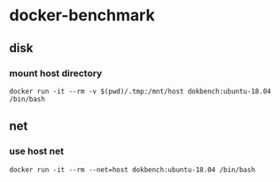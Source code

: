 # docker-benchmark

## disk

### mount host directory

```shell
docker run -it --rm -v $(pwd)/.tmp:/mnt/host dokbench:ubuntu-18.04 /bin/bash
```

## net

### use host net

```shell
docker run -it --rm --net=host dokbench:ubuntu-18.04 /bin/bash
```
